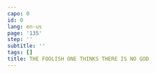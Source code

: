 ```yaml
---
capo: 0
id: 0
lang: en-us
page: '135'
step: ''
subtitle: ''
tags: []
title: THE FOOLISH ONE THINKS THERE IS NO GOD
---
```

